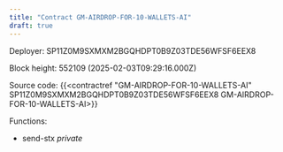 ```yaml
---
title: "Contract GM-AIRDROP-FOR-10-WALLETS-AI"
draft: true
---
```

Deployer: SP11Z0M9SXMXM2BGQHDPT0B9Z03TDE56WFSF6EEX8


 



Block height: 552109 (2025-02-03T09:29:16.000Z)

Source code: {{<contractref "GM-AIRDROP-FOR-10-WALLETS-AI" SP11Z0M9SXMXM2BGQHDPT0B9Z03TDE56WFSF6EEX8 GM-AIRDROP-FOR-10-WALLETS-AI>}}

Functions:

* send-stx _private_
